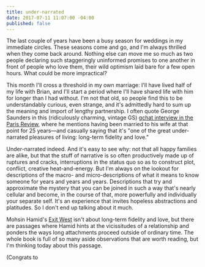 ```yaml
---
title: under-narrated
date: 2017-07-11 11:07:00 -04:00
published: false
---
```


The last couple of years have been a busy season for weddings in my immediate circles. These seasons come and go, and I'm always thrilled when they come back around. Nothing else can move me so much as two people declaring such staggeringly uninformed promises to one another in front of people who love them, their wild optimism laid bare for a few open hours. What could be more impractical?

This month I'll cross a threshold in my own marriage: I'll have lived half of my life with Brian, and I'll start a period where I'll have shared life with him for longer than I had without. I'm not that old, so people find this to be understandably curious, even strange, and it's admittedly hard to sum up the meaning and import of lengthy partnership. I often quote George Saunders in this (ridiculously charming, vintage GS) [gchat interview in the Paris Review](https://www.theparisreview.org/blog/2013/12/23/gchatting-with-george-saunders/), where he mentions having been married to his wife at that point for 25 years—and casually saying that it's "one of the great under-narrated pleasures of living: long-term fidelity and love."

Under-narrated indeed. And it's easy to see why: not that all happy families are alike, but that the stuff of narrative is so often productively made up of ruptures and cracks, interruptions in the status quo so as to construct plot, conflict, creative heat-and-energy. But I'm always on the lookout for descriptions of the macro- and micro-descriptions of what it means to know someone for years and years and years. Descriptions that try and approximate the mystery that you can be joined in such a way that's nearly cellular and become, in the course of that, more powerfully and individually your separate self. It's an experience that invites hopeless abstractions and platitudes. So I don't end up talking about it much.

Mohsin Hamid's [Exit West](http://shop.harvard.com/book/9780735212176) isn't about long-term fidelity and love, but there are passages where Hamid hints at the vicissitudes of a relationship and ponders the ways long attachments proceed outside of ordinary time. The whole book is full of so many aside observations that are worth reading, but I'm thinking today about this passage.

(Congrats to 
